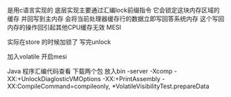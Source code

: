 是用c语言实现的
底层实现主要通过汇编lock前缀指令
它会锁定这块内存区域的缓存 并回写到主内存
会将当前处理器缓存行的数据立即写回答系统内存
这个写回内存的操作回引起其他CPU缓存无效 MESI


实际在store 的时候加锁了  写完unlock


加入volatile 开启mesi 



Java 程序汇编代码查看
下载两个包  放入bin
-server -Xcomp -XX:+UnlockDiaglosticVMOptions
-XX:+PrintAssembly -XX:CompileCommand=compileonly,
*VolatileVisibilityTest.prepareData
